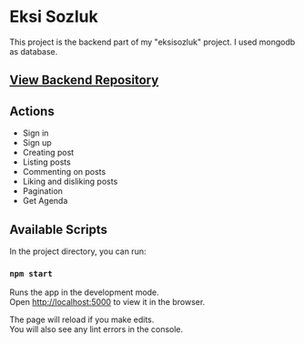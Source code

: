# Eksi Sozluk

This project is the backend part of my "eksisozluk" project. I used mongodb as database.

## <a href="https://github.com/mucahit-sahin/sozluk-typescript-tailwind" target="_blank">View Backend Repository</a>

## Actions

- Sign in
- Sign up
- Creating post
- Listing posts
- Commenting on posts
- Liking and disliking posts
- Pagination
- Get Agenda

## Available Scripts

In the project directory, you can run:

### `npm start`

Runs the app in the development mode.\
Open [http://localhost:5000](http://localhost:5000) to view it in the browser.

The page will reload if you make edits.\
You will also see any lint errors in the console.
